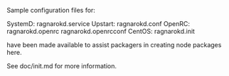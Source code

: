 Sample configuration files for:

SystemD: ragnarokd.service
Upstart: ragnarokd.conf
OpenRC:  ragnarokd.openrc
         ragnarokd.openrcconf
CentOS:  ragnarokd.init

have been made available to assist packagers in creating node packages here.

See doc/init.md for more information.
